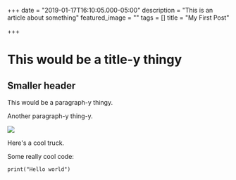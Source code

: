 +++
date = "2019-01-17T16:10:05.000-05:00"
description = "This is an article about something"
featured_image = ""
tags = []
title = "My First Post"

+++
# This would be a title-y thingy

## Smaller header

This would be a paragraph-y thingy.

Another paragraph-y thing-y.

![](http://bquinn-hugoblog.s3-website-us-east-1.amazonaws.com/media/ooC0lQq.jpg)

Here's a cool truck.

Some really cool code:

    print("Hello world")